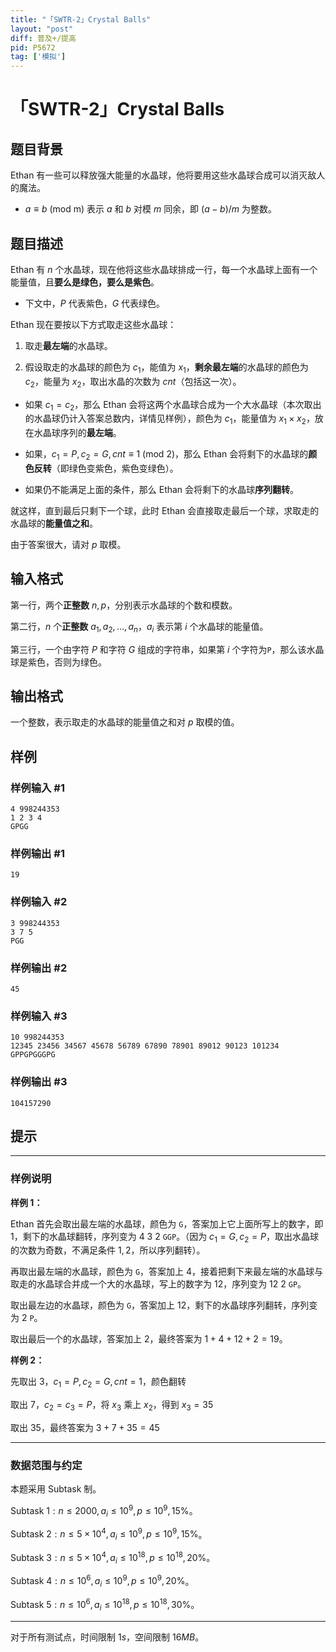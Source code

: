 ```yaml
---
title: "「SWTR-2」Crystal Balls"
layout: "post"
diff: 普及+/提高
pid: P5672
tag: ['模拟']
---
```

# 「SWTR-2」Crystal Balls
## 题目背景

$\mathrm{Ethan}$ 有一些可以释放强大能量的水晶球，他将要用这些水晶球合成可以消灭敌人的魔法。

- $a\equiv b\mathrm{\ (mod\ m)}$ 表示 $a$ 和 $b$ 对模 $m$ 同余，即 $(a-b)/m$ 为整数。
## 题目描述

$\mathrm{Ethan}$ 有 $n$ 个水晶球，现在他将这些水晶球排成一行，每一个水晶球上面有一个能量值，且**要么是绿色，要么是紫色**。

- 下文中，$P$ 代表紫色，$G$ 代表绿色。

$\mathrm{Ethan}$ 现在要按以下方式取走这些水晶球：

1. 取走**最左端**的水晶球。

2. 假设取走的水晶球的颜色为 $c_1$，能值为 $x_1$，**剩余最左端**的水晶球的颜色为 $c_2$，能量为 $x_2$，取出水晶的次数为 $cnt$（包括这一次）。

- 如果 $c_1=c_2$，那么 $\mathrm{Ethan}$ 会将这两个水晶球合成为一个大水晶球（本次取出的水晶球仍计入答案总数内，详情见样例），颜色为 $c_1$，能量值为 $x_1 \times x_2$，放在水晶球序列的**最左端**。

- 如果，$c_1=P,c_2=G,cnt\equiv 1\mathrm{\ (mod\ 2)}$，那么 $\mathrm{Ethan}$ 会将剩下的水晶球的**颜色反转**（即绿色变紫色，紫色变绿色）。

- 如果仍不能满足上面的条件，那么 $\mathrm{Ethan}$ 会将剩下的水晶球**序列翻转**。

就这样，直到最后只剩下一个球，此时 $\mathrm{Ethan}$ 会直接取走最后一个球，求取走的水晶球的**能量值之和**。

由于答案很大，请对 $p$ 取模。
## 输入格式

第一行，两个**正整数** $n,p$，分别表示水晶球的个数和模数。

第二行，$n$ 个**正整数** $a_1,a_2,\dots,a_n$，$a_i$ 表示第 $i$ 个水晶球的能量值。

第三行，一个由字符 $P$ 和字符 $G$ 组成的字符串，如果第 $i$ 个字符为```P```，那么该水晶球是紫色，否则为绿色。
## 输出格式

一个整数，表示取走的水晶球的能量值之和对 $p$ 取模的值。
## 样例

### 样例输入 #1
```
4 998244353
1 2 3 4
GPGG
```
### 样例输出 #1
```
19
```
### 样例输入 #2
```
3 998244353
3 7 5
PGG
```
### 样例输出 #2
```
45
```
### 样例输入 #3
```
10 998244353
12345 23456 34567 45678 56789 67890 78901 89012 90123 101234
GPPGPGGGPG
```
### 样例输出 #3
```
104157290
```
## 提示

---

### 样例说明

**样例 $1$：**

$\mathrm{Ethan}$ 首先会取出最左端的水晶球，颜色为 ```G```，答案加上它上面所写上的数字，即 $1$，剩下的水晶球翻转，序列变为 $4\ 3\ 2$ ```GGP```。（因为 $c_1=G,c_2=P$，取出水晶球的次数为奇数，不满足条件 $1,2$，所以序列翻转）。

再取出最左端的水晶球，颜色为 ```G```，答案加上 $4$，接着把剩下来最左端的水晶球与取走的水晶球合并成一个大的水晶球，写上的数字为 $12$，序列变为 $12\ 2$ ```GP```。

取出最左边的水晶球，颜色为 ```G```，答案加上 $12$，剩下的水晶球序列翻转，序列变为 $2$ ```P```。

取出最后一个的水晶球，答案加上 $2$，最终答案为 $1+4+12+2=19$。

**样例 $2$：**

先取出 $3$，$c_1=P,c_2=G,cnt=1$，颜色翻转

取出 $7$，$c_2=c_3=P$，将 $x_3$ 乘上 $x_2$，得到 $x_3=35$

取出 $35$，最终答案为 $3+7+35=45$

---

### 数据范围与约定

本题采用 $\mathrm{Subtask}$ 制。

$\mathrm{Subtask}\ 1:n\leq 2000,a_i\leq 10^9,p\leq 10^9,15\%$。

$\mathrm{Subtask}\ 2:n\leq 5\times 10^4,a_i\leq 10^9,p\leq 10^9,15\%$。

$\mathrm{Subtask}\ 3:n\leq 5\times 10^4,a_i\leq 10^{18},p\leq 10^{18},20\%$。

$\mathrm{Subtask}\ 4:n\leq 10^6,a_i\leq 10^9,p\leq 10^9,20\%$。

$\mathrm{Subtask}\ 5:n\leq 10^6,a_i\leq 10^{18},p\leq 10^{18},30\%$。

---

对于所有测试点，时间限制 $1s$，空间限制 $16MB$。

